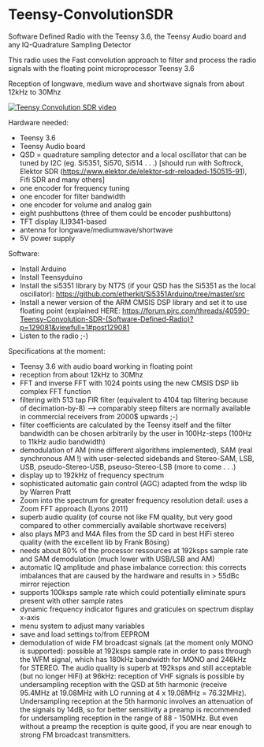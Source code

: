 # Teensy-ConvolutionSDR

Software Defined Radio with the Teensy 3.6, the Teensy Audio board and any IQ-Quadrature Sampling Detector

This radio uses the Fast convolution approach to filter and process the radio signals with the floating point microprocessor Teensy 3.6

Reception of longwave, medium wave and shortwave signals from about 12kHz to 30Mhz

[![Teensy Convolution SDR video](http://img.youtube.com/vi/VdJXrZoBHjU/0.jpg)](http://www.youtube.com/watch?v=VdJXrZoBHjU)

Hardware needed:
- Teensy 3.6
- Teensy Audio board
- QSD = quadrature sampling detector and a local oscillator that can be tuned by I2C (eg. Si5351, Si570, Si514 . . .)
[should run with Softrock, Elektor SDR (https://www.elektor.de/elektor-sdr-reloaded-150515-91), Fifi SDR and many others]
- one encoder for frequency tuning
- one encoder for filter bandwidth
- one encoder for volume and analog gain
- eight pushbuttons (three of them could be encoder pushbuttons)
- TFT display ILI9341-based
- antenna for longwave/mediumwave/shortwave
- 5V power supply

Software: 
- Install Arduino
- Install Teensyduino
- Install the si5351 library by NT7S (if your QSD has the Si5351 as the local oscillator): https://github.com/etherkit/Si5351Arduino/tree/master/src
- Install a newer version of the ARM CMSIS DSP library and set it to use floating point (explained HERE: https://forum.pjrc.com/threads/40590-Teensy-Convolution-SDR-(Software-Defined-Radio)?p=129081&viewfull=1#post129081
- Listen to the radio ;-)

Specifications at the moment:
* Teensy 3.6 with audio board working in floating point
* reception from about 12kHz to 30Mhz
* FFT and inverse FFT with 1024 points using the new CMSIS DSP lib complex FFT function
* filtering with 513 tap FIR filter (equivalent to 4104 tap filtering because of decimation-by-8) --> comparably steep filters are normally available in commercial receivers from 2000$ upwards ;-)
* filter coefficients are calculated by the Teensy itself and the filter bandwidth can be chosen arbitrarily by the user in 100Hz-steps (100Hz to 11kHz audio bandwidth)
* demodulation of AM (nine different algorithms implemented), SAM (real synchronous AM !) with user-selected sidebands and Stereo-SAM, LSB, USB, pseudo-Stereo-USB, pseuso-Stereo-LSB (more to come . . .)
* display up to 192kHz of frequency spectrum
* sophisticated automatic gain control (AGC) adapted from the wdsp lib by Warren Pratt
* Zoom into the spectrum for greater frequency resolution detail: uses a Zoom FFT approach (Lyons 2011)
* superb audio quality (of course not like FM quality, but very good compared to other commercially available shortwave receivers)
* also plays MP3 and M4A files from the SD card in best HiFi stereo quality (with the excellent lib by Frank Bösing)
* needs about 80% of the processor ressources at 192ksps sample rate and SAM demodulation (much lower with USB/LSB and AM)
* automatic IQ amplitude and phase imbalance correction: this corrects imbalances that are caused by the hardware and results in > 55dBc mirror rejection
* supports 100ksps sample rate which could potentially eliminate spurs present with other sample rates
* dynamic frequency indicator figures and graticules on spectrum display x-axis
* menu system to adjust many variables
* save and load settings to/from EEPROM
* demodulation of wide FM broadcast signals (at the moment only MONO is supported): possible at 192ksps sample rate in order to pass through the WFM signal, which has 180kHz bandwidth for MONO and 246kHz for STEREO. The audio quality is superb at 192ksps and still acceptable (but no longer HiFi) at 96kHz: reception of VHF signals is possible by undersampling reception with the QSD at 5th harmonic (receive 95.4MHz at 19.08MHz with LO running at 4 x 19.08MHz = 76.32MHz). Undersampling reception at the 5th harmonic involves an attenuation of the signals by 14dB, so for better sensitivity a preamp is recommended for undersampling reception in the range of 88 - 150MHz. But even without a preamp the reception is quite good, if you are near enough to strong FM broadcast transmitters. 


